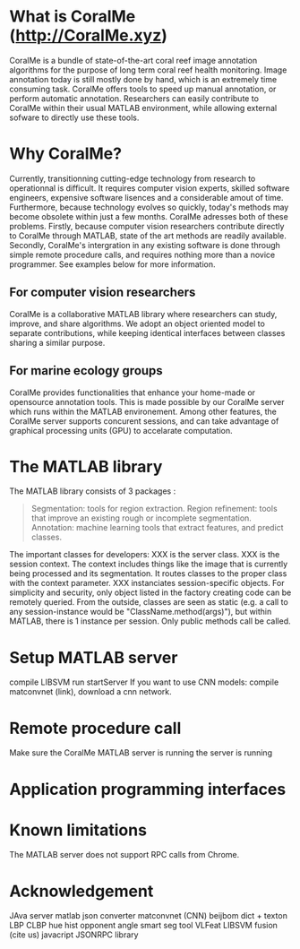 # What is CoralMe (http://CoralMe.xyz)
CoralMe is a bundle of state-of-the-art coral reef image annotation algorithms for the purpose of long term coral reef health monitoring. Image annotation today is still mostly done by hand, which is an extremely time consuming task. CoralMe offers tools to speed up manual annotation, or perform automatic annotation. Researchers can easily contribute to CoralMe within their usual MATLAB environment, while allowing external sofware to directly use these tools.

# Why CoralMe?
Currently, transitionning cutting-edge technology from research to operationnal is difficult. It requires computer vision experts, skilled software engineers, expensive software lisences and a considerable amout of time. Furthermore, because technology evolves so quickly, today's methods may become obsolete within just a few months. CoralMe adresses both of these problems. Firstly, because computer vision researchers contribute directly to CoralMe through MATLAB, state of the art methods are readily available. Secondly, CoralMe's intergration in any existing software is done through simple remote procedure calls, and requires nothing more than a novice programmer. See examples below for more information.

## For computer vision researchers
CoralMe is a collaborative MATLAB library where researchers can study, improve, and share algorithms. We adopt an object oriented model to separate contributions, while keeping identical interfaces between classes sharing a similar purpose.

## For marine ecology groups
CoralMe provides functionalities that enhance your home-made or opensource annotation tools. This is made possible by our CoralMe server which runs within the MATLAB environement. Among other features, the CoralMe server supports concurent sessions, and can take advantage of graphical processing units (GPU) to accelarate computation.

# The MATLAB library
The MATLAB library consists of 3 packages :
> Segmentation: tools for region extraction.
> Region refinement: tools that improve an existing rough or incomplete segmentation.
> Annotation: machine learning tools that extract features, and predict classes.

The important classes for developers:
XXX is the server class.
XXX is the session context. The context includes things like the image that is currently being processed and its segmentation. It routes classes to the proper class with the context parameter.
XXX instanciates session-specific objects. For simplicity and security, only object listed in the factory creating code can be remotely queried. From the outside, classes are seen as static (e.g. a call to any session-instance would be "ClassName.method(args)"), but within MATLAB, there is 1 instance per session. Only public methods call be called.

# Setup MATLAB server
compile LIBSVM
run startServer
If you want to use CNN models: compile matconvnet (link), download a cnn network.


# Remote procedure call
Make sure the CoralMe MATLAB server is running  the server is running

# Application programming interfaces

# Known limitations
The MATLAB server does not support RPC calls from Chrome.

# Acknowledgement

JAva server
matlab json converter
matconvnet (CNN)
beijbom dict + texton
LBP
CLBP
hue hist opponent angle
smart seg tool
VLFeat
LIBSVM
fusion (cite us)
javacript JSONRPC library

